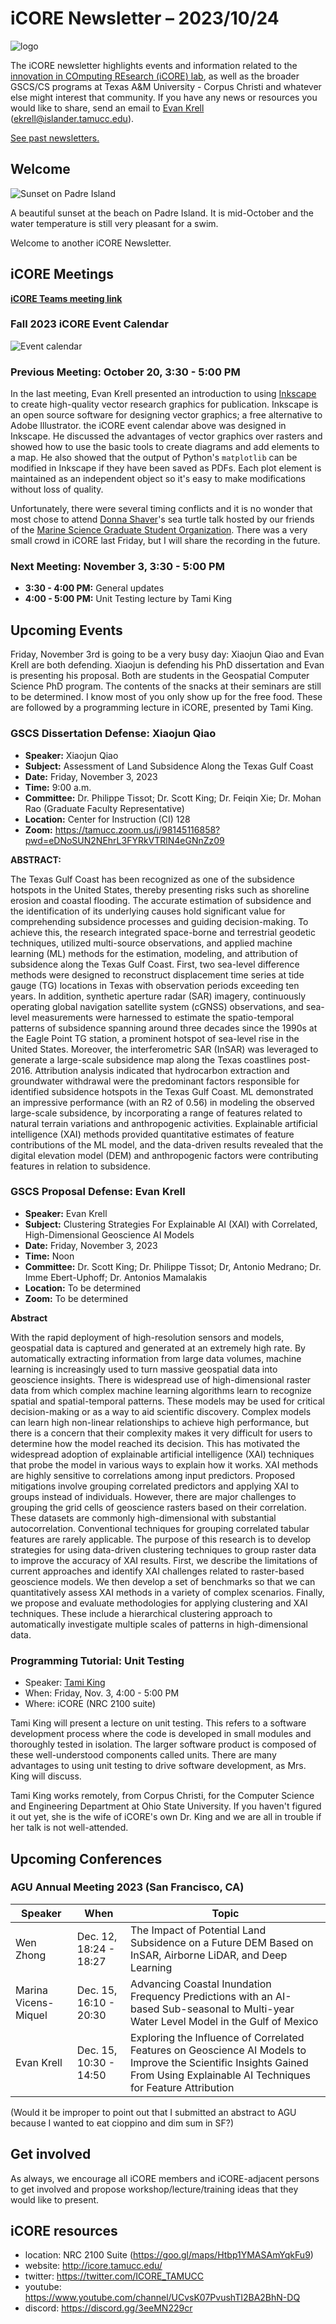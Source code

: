 # iCORE Newsletter – 2023/10/24

![logo](../img/logo_plain_sm.jpg)

The iCORE newsletter highlights events and information related to the [innovation in COmputing REsearch (iCORE) lab](https://icore.tamucc.edu/),
as well as the broader GSCS/CS programs at Texas A&M University - Corpus Christi and whatever else might interest that community.
If you have any news or resources you would like to share, send an email to [Evan Krell](https://scholar.google.com/citations?user=jLuwYGAAAAAJ&hl=en) (ekrell@islander.tamucc.edu).

[See past newsletters.](https://github.com/ekrell/icore_website/tree/main/news)

## Welcome

![Sunset on Padre Island](../img/beachday_sunset.jpg)

A beautiful sunset at the beach on Padre Island. It is mid-October and the water temperature is still very pleasant for a swim. 

Welcome to another iCORE Newsletter. 

## iCORE Meetings

**[iCORE Teams meeting link](https://teams.microsoft.com/l/meetup-join/19%3Ameeting_MDdlZDBiMTgtYzVjNS00YjhhLWE5OTctY2Y5YzMyYTljNzU5%40thread.v2/0?context=%7B%22Tid%22%3A%2234cbfaf1-67a6-4781-a9ca-514eb2550b66%22%2C%22Oid%22%3A%22994c008b-0707-4f3c-8ac0-73b65e733430%22%2C%22MessageId%22%3A%220%22%7D)**

### Fall 2023 iCORE Event Calendar

![Event calendar](../img/icore_events_fall2023.png)

### Previous Meeting: October 20, 3:30 - 5:00 PM

In the last meeting, Evan Krell presented an introduction to using [Inkscape](https://inkscape.org/) to create high-quality vector research graphics for publication. Inkscape is an open source software for designing vector graphics; a free alternative to Adobe Illustrator. the iCORE event calendar above was designed in Inkscape. He discussed the advantages of vector graphics over rasters and showed how to use the basic tools to create diagrams and add elements to a map. He also showed that the output of Python's `matplotlib` can be modified in Inkscape if they have been saved as PDFs. Each plot element is maintained as an independent object so it's easy to make modifications without loss of quality. 

Unfortunately, there were several timing conflicts and it is no wonder that most chose to attend [Donna Shaver](https://www.gulfbase.org/people/dr-donna-j-shaver)'s sea turtle talk hosted by our friends of the [Marine Science Graduate Student Organization](https://msgsoresearchforum.wixsite.com/msgsosymposium). There was a very small crowd in iCORE last Friday, but I will share the recording in the future.

### Next Meeting: November 3, 3:30 - 5:00 PM

- **3:30 - 4:00 PM:** General updates
- **4:00 - 5:00 PM:** Unit Testing lecture by Tami King

## Upcoming Events

Friday, November 3rd is going to be a very busy day: Xiaojun Qiao and Evan Krell are both defending. Xiaojun is defending his PhD dissertation and Evan is presenting his proposal. Both are students in the Geospatial Computer Science PhD program. The contents of the snacks at their seminars are still to be determined. I know most of you only show up for the free food. These are followed by a programming lecture in iCORE, presented by Tami King. 

### GSCS Dissertation Defense: Xiaojun Qiao

- **Speaker:** Xiaojun Qiao
- **Subject:** Assessment of Land Subsidence Along the Texas Gulf Coast
- **Date:** Friday, November 3, 2023
- **Time:** 9:00 a.m.
- **Committee:** Dr. Philippe Tissot; Dr. Scott King; Dr. Feiqin Xie; Dr. Mohan Rao (Graduate Faculty Representative)
- **Location:** Center for Instruction (CI) 128
- **Zoom:** https://tamucc.zoom.us/j/98145116858?pwd=eDNoSUN2NEhrL3FYRkVTRlN4eGNnZz09 

**ABSTRACT:**

The Texas Gulf Coast has been recognized as one of the subsidence hotspots in the United States, thereby presenting risks such as shoreline erosion and coastal flooding. The accurate estimation of subsidence and the identification of its underlying causes hold significant value for comprehending subsidence processes and guiding decision-making. To achieve this, the research integrated space-borne and terrestrial geodetic techniques, utilized multi-source observations, and applied machine learning (ML) methods for the estimation, modeling, and attribution of subsidence along the Texas Gulf Coast. First, two sea-level difference methods were designed to reconstruct displacement time series at tide gauge (TG) locations in Texas with observation periods exceeding ten years. In addition, synthetic aperture radar (SAR) imagery, continuously operating global navigation satellite system (cGNSS) observations, and sea-level measurements were harnessed to estimate the spatio-temporal patterns of subsidence spanning around three decades since the 1990s at the Eagle Point TG station, a prominent hotspot of sea-level rise in the United States. Moreover, the interferometric SAR (InSAR) was leveraged to generate a large-scale subsidence map along the Texas coastlines post-2016. Attribution analysis indicated that hydrocarbon extraction and groundwater withdrawal were the predominant factors responsible for identified subsidence hotspots in the Texas Gulf Coast. ML demonstrated an impressive performance (with an R2 of 0.56) in modeling the observed large-scale subsidence, by incorporating a range of features related to natural terrain variations and anthropogenic activities. Explainable artificial intelligence (XAI) methods provided quantitative estimates of feature contributions of the ML model, and the data-driven results revealed that the digital elevation model (DEM) and anthropogenic factors were contributing features in relation to subsidence.


### GSCS Proposal Defense: Evan Krell

- **Speaker:** Evan Krell
- **Subject:** Clustering Strategies For Explainable AI (XAI) with Correlated, High-Dimensional Geoscience AI Models
- **Date:** Friday, November 3, 2023
- **Time:** Noon
- **Committee:** Dr. Scott King; Dr. Philippe Tissot; Dr, Antonio Medrano; Dr. Imme Ebert-Uphoff; Dr. Antonios Mamalakis
- **Location:** To be determined
- **Zoom:** To be determined

**Abstract** 

With the rapid deployment of high-resolution sensors and models, geospatial data is captured and generated at an extremely high rate. By automatically extracting information from large data volumes, machine learning is increasingly used to turn massive geospatial data into geoscience insights. There is widespread use of high-dimensional raster data from which complex machine learning algorithms learn to recognize spatial and spatial-temporal patterns. These models may be used for critical decision-making or as a way to aid scientific discovery. Complex models can learn high non-linear relationships to achieve high performance, but there is a concern that their complexity makes it very difficult for users to determine how the model reached its decision. This has motivated the widespread adoption of explainable artificial intelligence (XAI) techniques that probe the model in various ways to explain how it works. XAI methods are highly sensitive to correlations among input predictors. Proposed mitigations involve grouping correlated predictors and applying XAI to groups instead of individuals. However, there are major challenges to grouping the grid cells of geoscience rasters based on their correlation. These datasets are commonly high-dimensional with substantial autocorrelation. Conventional techniques for grouping correlated tabular features are rarely applicable. The purpose of this research is to develop strategies for using data-driven clustering techniques to group raster data to improve the accuracy of XAI results. First, we describe the limitations of current approaches and identify XAI challenges related to raster-based geoscience models. We then develop a set of benchmarks so that we can quantitatively assess XAI methods in a variety of complex scenarios. Finally, we propose and evaluate methodologies for applying clustering and XAI techniques. These include a hierarchical clustering approach to automatically investigate multiple scales of patterns in high-dimensional data. 

### Programming Tutorial: Unit Testing

- Speaker: [Tami King](http://web.cse.ohio-state.edu/~king.281/) 
- When: Friday, Nov. 3, 4:00 - 5:00 PM
- Where: iCORE (NRC 2100 suite)

Tami King will present a lecture on unit testing. This refers to a software development process where the code is developed in small modules and thoroughly tested in isolation. The larger software product is composed of these well-understood components called units. There are many advantages to using unit testing to drive software development, as Mrs. King will discuss. 

Tami King works remotely, from Corpus Christi, for the Computer Science and Engineering Department at Ohio State University. If you haven't figured it out yet, she is the wife of iCORE's own Dr. King and we are all in trouble if her talk is not well-attended. 

## Upcoming Conferences

### AGU Annual Meeting 2023 (San Francisco, CA)

| **Speaker** | **When**               | **Topic**                                                                                                                                                                     | 
|-------------|------------------------|-------------------------------------------------------------------------------------------------------------------------------------------------------------------------------|
| Wen Zhong   | Dec. 12, 18:24 - 18:27 | The Impact of Potential Land Subsidence on a Future DEM Based on InSAR, Airborne LiDAR, and Deep Learning                                                                     | 
| Marina Vicens-Miquel | Dec. 15, 16:10 - 20:30 | Advancing Coastal Inundation Frequency Predictions with an AI-based Sub-seasonal to Multi-year Water Level Model in the Gulf of Mexico                                        | 
| Evan Krell  | Dec. 15, 10:30 - 14:50 | Exploring the Influence of Correlated Features on Geoscience AI Models to Improve the Scientific Insights Gained From Using Explainable AI Techniques for Feature Attribution | 

(Would it be improper to point out that I submitted an abstract to AGU because I wanted to eat cioppino and dim sum in SF?)

## Get involved

As always, we encourage all iCORE members and iCORE-adjacent persons to get involved and propose workshop/lecture/training ideas that they would like to present.

## iCORE resources

- location: NRC 2100 Suite (https://goo.gl/maps/Htbp1YMASAmYqkFu9)
- website: http://icore.tamucc.edu/
- twitter: https://twitter.com/ICORE_TAMUCC
- youtube: https://www.youtube.com/channel/UCvsK07PvushTI2BA2BhN-DQ
- discord: https://discord.gg/3eeMN229cr





